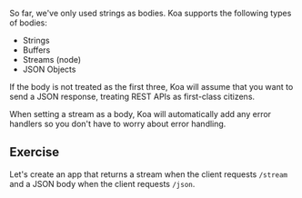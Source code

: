 
So far, we've only used strings as bodies.
Koa supports the following types of bodies:

- Strings
- Buffers
- Streams (node)
- JSON Objects

If the body is not treated as the first three,
Koa will assume that you want to send a JSON response,
treating REST APIs as first-class citizens.

When setting a stream as a body,
Koa will automatically add any error handlers so you don't have to worry about error handling.

## Exercise

Let's create an app that returns a stream when the client requests `/stream` and a JSON body when the client requests `/json`.
